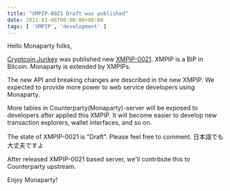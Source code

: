 ```yaml
---
title: "XMPIP-0021 Draft was published"
date: 2022-01-06T00:00:00+00:00
tags: [ 'XMPIP', 'development' ]
---
```


Hello Monaparty folks,

[Cryptcoin Junkey](https://github.com/cryptcoin-junkey) was published new [XMPIP-0021](https://github.com/monaparty/XMPIP/blob/master/XMPIP-0021.md).
XMPIP is a BIP in Bitcoin. Monaparty is extended by XMPIPs.

The new API and breaking changes are described in the new XMPIP.
We expected to provide more power to web service developers using Monaparty.

More tables in Counterparty(Monaparty)-server will be exposed to developers after applied this XMPIP.
It will become easier to develop new transaction explorers, wallet interfaces, and so on.

The state of XMPIP-0021 is "Draft". Please feel free to comment. 日本語でも大丈夫ですよ

After released XMPIP-0021 based server, we'll contribute this to Counterparty upstream.

Enjoy Monaparty!
